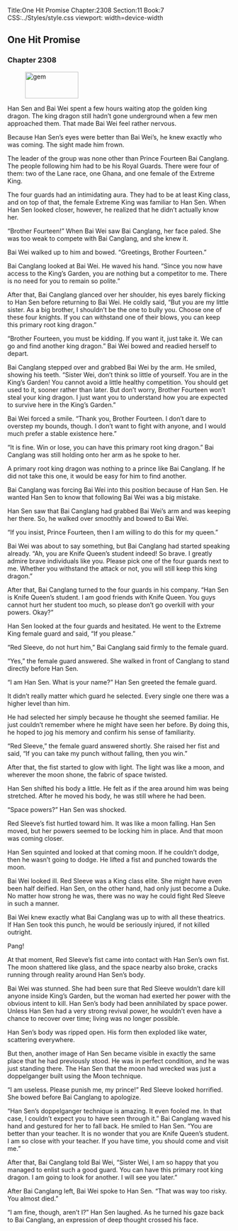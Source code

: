 Title:One Hit Promise 
Chapter:2308 
Section:11 
Book:7 
CSS:../Styles/style.css 
viewport: width=device-width
  
## One Hit Promise
### Chapter 2308 
<figure>
	<img src="../Images/gem.gif" alt="gem" id="gem" width="120" height="60" />
</figure>
  

  
  Han Sen and Bai Wei spent a few hours waiting atop the golden king dragon. The king dragon still hadn’t gone underground when a few men approached them. That made Bai Wei feel rather nervous.

Because Han Sen’s eyes were better than Bai Wei’s, he knew exactly who was coming. The sight made him frown.

The leader of the group was none other than Prince Fourteen Bai Canglang. The people following him had to be his Royal Guards. There were four of them: two of the Lane race, one Ghana, and one female of the Extreme King.

The four guards had an intimidating aura. They had to be at least King class, and on top of that, the female Extreme King was familiar to Han Sen. When Han Sen looked closer, however, he realized that he didn’t actually know her.

“Brother Fourteen!” When Bai Wei saw Bai Canglang, her face paled. She was too weak to compete with Bai Canglang, and she knew it.

Bai Wei walked up to him and bowed. “Greetings, Brother Fourteen.”

Bai Canglang looked at Bai Wei. He waved his hand. “Since you now have access to the King’s Garden, you are nothing but a competitor to me. There is no need for you to remain so polite.”

After that, Bai Canglang glanced over her shoulder, his eyes barely flicking to Han Sen before returning to Bai Wei. He coldly said, “But you are my little sister. As a big brother, I shouldn’t be the one to bully you. Choose one of these four knights. If you can withstand one of their blows, you can keep this primary root king dragon.”

“Brother Fourteen, you must be kidding. If you want it, just take it. We can go and find another king dragon.” Bai Wei bowed and readied herself to depart.

Bai Canglang stepped over and grabbed Bai Wei by the arm. He smiled, showing his teeth. “Sister Wei, don’t think so little of yourself. You are in the King’s Garden! You cannot avoid a little healthy competition. You should get used to it, sooner rather than later. But don’t worry, Brother Fourteen won’t steal your king dragon. I just want you to understand how you are expected to survive here in the King’s Garden.”

Bai Wei forced a smile. “Thank you, Brother Fourteen. I don’t dare to overstep my bounds, though. I don’t want to fight with anyone, and I would much prefer a stable existence here.”

“It is fine. Win or lose, you can have this primary root king dragon.” Bai Canglang was still holding onto her arm as he spoke to her.

A primary root king dragon was nothing to a prince like Bai Canglang. If he did not take this one, it would be easy for him to find another.

Bai Canglang was forcing Bai Wei into this position because of Han Sen. He wanted Han Sen to know that following Bai Wei was a big mistake.

Han Sen saw that Bai Canglang had grabbed Bai Wei’s arm and was keeping her there. So, he walked over smoothly and bowed to Bai Wei.

“If you insist, Prince Fourteen, then I am willing to do this for my queen.”

Bai Wei was about to say something, but Bai Canglang had started speaking already. “Ah, you are Knife Queen’s student indeed! So brave. I greatly admire brave individuals like you. Please pick one of the four guards next to me. Whether you withstand the attack or not, you will still keep this king dragon.”

After that, Bai Canglang turned to the four guards in his company. “Han Sen is Knife Queen’s student. I am good friends with Knife Queen. You guys cannot hurt her student too much, so please don’t go overkill with your powers. Okay?”

Han Sen looked at the four guards and hesitated. He went to the Extreme King female guard and said, “If you please.”

“Red Sleeve, do not hurt him,” Bai Canglang said firmly to the female guard.

“Yes,” the female guard answered. She walked in front of Canglang to stand directly before Han Sen.

“I am Han Sen. What is your name?” Han Sen greeted the female guard.

It didn’t really matter which guard he selected. Every single one there was a higher level than him.

He had selected her simply because he thought she seemed familiar. He just couldn’t remember where he might have seen her before. By doing this, he hoped to jog his memory and confirm his sense of familiarity.

“Red Sleeve,” the female guard answered shortly. She raised her fist and said, “If you can take my punch without falling, then you win.”

After that, the fist started to glow with light. The light was like a moon, and wherever the moon shone, the fabric of space twisted.

Han Sen shifted his body a little. He felt as if the area around him was being stretched. After he moved his body, he was still where he had been.

“Space powers?” Han Sen was shocked.

Red Sleeve’s fist hurtled toward him. It was like a moon falling. Han Sen moved, but her powers seemed to be locking him in place. And that moon was coming closer.

Han Sen squinted and looked at that coming moon. If he couldn’t dodge, then he wasn’t going to dodge. He lifted a fist and punched towards the moon.

Bai Wei looked ill. Red Sleeve was a King class elite. She might have even been half deified. Han Sen, on the other hand, had only just become a Duke. No matter how strong he was, there was no way he could fight Red Sleeve in such a manner.

Bai Wei knew exactly what Bai Canglang was up to with all these theatrics. If Han Sen took this punch, he would be seriously injured, if not killed outright.

Pang!

At that moment, Red Sleeve’s fist came into contact with Han Sen’s own fist. The moon shattered like glass, and the space nearby also broke, cracks running through reality around Han Sen’s body.

Bai Wei was stunned. She had been sure that Red Sleeve wouldn’t dare kill anyone inside King’s Garden, but the woman had exerted her power with the obvious intent to kill. Han Sen’s body had been annihilated by space power. Unless Han Sen had a very strong revival power, he wouldn’t even have a chance to recover over time; living was no longer possible.

Han Sen’s body was ripped open. His form then exploded like water, scattering everywhere.

But then, another image of Han Sen became visible in exactly the same place that he had previously stood. He was in perfect condition, and he was just standing there. The Han Sen that the moon had wrecked was just a doppelganger built using the Moon technique.

“I am useless. Please punish me, my prince!” Red Sleeve looked horrified. She bowed before Bai Canglang to apologize.

“Han Sen’s doppelganger technique is amazing. It even fooled me. In that case, I couldn’t expect you to have seen through it.” Bai Canglang waved his hand and gestured for her to fall back. He smiled to Han Sen. “You are better than your teacher. It is no wonder that you are Knife Queen’s student. I am so close with your teacher. If you have time, you should come and visit me.”

After that, Bai Canglang told Bai Wei, “Sister Wei, I am so happy that you managed to enlist such a good guard. You can have this primary root king dragon. I am going to look for another. I will see you later.”

After Bai Canglang left, Bai Wei spoke to Han Sen. “That was way too risky. You almost died.”

“I am fine, though, aren’t I?” Han Sen laughed. As he turned his gaze back to Bai Canglang, an expression of deep thought crossed his face.
